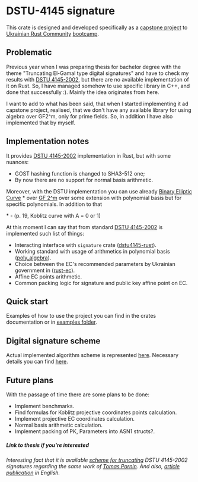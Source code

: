 # DSTU-4145 signature

This crate is designed and developed specifically as a [capstone project][1]
to [Ukrainian Rust Community][2] [bootcamp][3].

## Problematic

Previous year when I was preparing thesis for bachelor degree with the theme "Truncating El-Gamal type digital
signatures" and have to check my results with [DSTU 4145-2002][4], but there are no available implementation of it on
Rust. So, I have managed somehow to use specific library in C++, and done that successfully :).
Mainly the idea originates from here.

I want to add to what has been said, that when I started implementing it ad capstone project, realised, that we don't
have any available library for using algebra over GF2^m, only for prime fields. So, in addition I have also implemented
that by myself.

## Implementation notes

It provides [DSTU 4145-2002][4] implementation in Rust, but with some nuances:

* GOST hashing function is changed to SHA3-512 one;
* By now there are no support for normal basis arithmetic.

Moreover, with the DSTU implementation you can use already [Binary Elliptic Curve][7] * over [GF 2^m][8] over some
extension with polynomial basis but for specific polynomials. In addition to that

\* - (p. 19, Koblitz curve with A = 0 or 1)

At this moment I can say that from standard [DSTU 4145-2002][4] is implemented such list of things:

* Interacting interface with `signature` crate ([dstu4145-rust][11]).
* Working standard with usage of arithmetics in polynomial basis ([poly_algebra][9]).
* Choice between the EC's recommended parameters by Ukrainian government in ([rust-ec][10]).
* Affine EC points arithmetic.
* Common packing logic for signature and public key affine point on EC.

## Quick start

Examples of how to use the project you can find in the crates documentation or in [examples folder][6].

## Digital signature scheme

Actual implemented algorithm scheme is represented [here][4]. Necessary details you can find [here][4].

## Future plans

With the passage of time there are some plans to be done:

* Implement benchmarks.
* Find formulas for Koblitz projective coordinates points calculation.
* Implement projective EC coordinates calculation.
* Normal basis arithmetic calculation.
* Implement packing of PK, Parameters into ASN1 structs?.

##### Link to thesis if you're interested
_Interesting fact that it is available [scheme for truncating][14] DSTU 4145-2002
signatures regarding the same work of [Tomas Pornin][13]._
_And also, [article publication][12] in English._

[1]: https://github.com/rust-lang-ua/rustcamp/tree/master/6_project
[2]: https://github.com/rust-lang-ua
[3]: https://github.com/rust-lang-ua/rustcamp
[4]: https://www.ksv.biz.ua/GOST/DSTY_ALL/DSTU2/dstu_4145-2002.pdf
[5]: ./assets/Readme
[6]: ./examples
[7]: https://nvlpubs.nist.gov/nistpubs/SpecialPublications/NIST.SP.800-186.pdf
[8]: https://en.wikipedia.org/wiki/GF%282%29
[9]: https://github.com/ikripaka/dstu4145-rust/tree/feature/dstu4145-pb/poly_algebra
[10]: https://github.com/ikripaka/dstu4145-rust/tree/feature/dstu4145-pb/rust-ec
[11]: https://github.com/ikripaka/dstu4145-rust/tree/feature/dstu4145-pb/dstu4145-rust
[12]: https://sites.google.com/viti.edu.ua/conference/english?authuser=0&pli=1
[13]: https://eprint.iacr.org/2022/938
[14]: https://ela.kpi.ua/handle/123456789/62109
